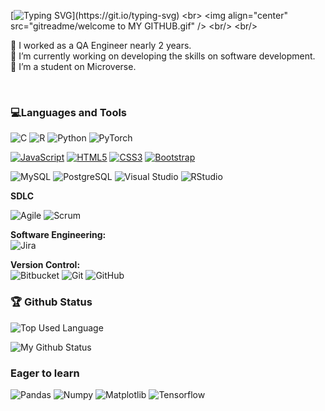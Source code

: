 
[![Typing SVG](https://readme-typing-svg.demolab.com?font=Fira+Code&size=18&duration=3500&pause=500&color=024FF7&width=435&lines=Welcome+to+my+Git+home;It+is+so+nice+to+see+you+;Let's+talk+about+software+development;I+hope+you+will+get+something+from+here;Have+a+nice+day!)](https://git.io/typing-svg)
<br>
<img align="center" src="gitreadme/welcome to MY GITHUB.gif" />
<br/>
<br/>

🌱 I worked as a QA Engineer nearly 2 years.<br />
🔭 I’m currently working on developing the skills on software development.<br />
👯 I’m a student on Microverse.<br />

<br>

### 💻Languages and Tools 


 ![C](https://img.shields.io/badge/-A8B9CC?style=flat&logo=c&logoColor=white&link=https://github.com/Quananhle) 
 ![R](https://img.shields.io/badge/-R-blue?style=flat&logo=R&logoColor=white&link=https://github.com/Quananhle/Haskell---NLP) 
 ![Python](https://img.shields.io/badge/-Python-black?style=flat&logo=python&link=https://github.com/Quananhle/Python-AWS-TradingAI) 
  ![PyTorch](https://img.shields.io/badge/-PyTorch-EE4C2C?style=flat&logo=PyTorch&logoColor=white&link=https://github.com/Quananhle/Python-AWS-TradingAI)
  <br/>

  [![JavaScript](https://img.shields.io/badge/-JavaScript-black?style=flat&logo=javascript&link=https://github.com/Quananhle/Front-End-Dev)](https://github.com/Quananhle/Front-End-Dev)
  [![HTML5](https://img.shields.io/badge/-HTML5-E34F26?style=flat&logo=html5&logoColor=white&link=https://github.com/Quananhle/Front-End-Dev)](https://github.com/Quananhle/Front-End-Dev) 
  [![CSS3](https://img.shields.io/badge/-CSS3-1572B6?style=flat&logo=css3&link=https://github.com/Quananhle/Front-End-Dev)](https://github.com/Quananhle/Front-End-Dev) 
  [![Bootstrap](https://img.shields.io/badge/-Bootstrap-purple?style=flat&logo=bootstrap&link=https://github.com/Quananhle/Front-End-Dev)](https://github.com/Quananhle/Front-End-Dev) 
  <br/>

  ![MySQL](https://img.shields.io/badge/-MySQL-lightgray?style=flat&logo=mysql&link=https://github.com/Quananhle)
  ![PostgreSQL](https://img.shields.io/badge/-PostgreSQL-blue?style=flat&logo=postgresql&link=https://github.com/Quananhle)
  ![Visual Studio](https://img.shields.io/badge/-007ACC?style=flat&logo=Visual-Studio-Code&logoColor=white&link=https://github.com/Quananhle "Visual Studio")
  ![RStudio](https://img.shields.io/badge/-75AADB?style=flat&logo=RStudio&logoColor=white&link=https://github.com/Quananhle "RStudio")

**SDLC**  

![Agile](https://img.shields.io/badge/Agile-blue?style=flat&logo=Agile&logoColor=white&link=https://github.com/Quananhle "Agile") ![Scrum](https://img.shields.io/badge/Scrum-green?style=flat&logo=Scrum&logoColor=white&link=https://github.com/Quananhle )

**Software Engineering:**  
![Jira](https://img.shields.io/badge/-Jira-0052CC?style=flat&logo=jira&logoColor=white&link=https://github.com/Quananhle)

**Version Control:**  
![Bitbucket](https://img.shields.io/badge/-Bitbucket-blue?style=flat&logo=bitbucket&link=https://github.com/Quananhle)
![Git](https://img.shields.io/badge/-Git-black?style=flat&logo=git&link=https://github.com/Quananhle)
![GitHub](https://img.shields.io/badge/-GitHub-181717?style=flat&logo=github&link=https://github.com/Quananhle)



### 🏆 Github Status
![Top Used Language](https://github-readme-stats.vercel.app/api/top-langs/?username=yashodhicy&show_icons=true&theme=tokyonight&hide_border=true)

![My Github Status](https://github-readme-stats.vercel.app/api?username=yashodhicy&show_icons=true&theme=shades-of-purple&hide_border=true) 

### Eager to learn

  
  ![Pandas](https://img.shields.io/badge/-Pandas-150458?style=flat&logo=Pandas&link=https://github.com/Quananhle/Python-AWS-TradingAI)
  ![Numpy](https://img.shields.io/badge/-Numpy-lightgray?style=flat&logo=Numpy&logoColor=white&link=https://github.com/Quananhle/Python-AWS-TradingAI)
  ![Matplotlib](https://img.shields.io/badge/-Matplotlib-black?style=flat&logo=Matplotlib&logoColor=white&link=https://github.com/Quananhle/Python-AWS-TradingAI)
  ![Tensorflow](https://img.shields.io/badge/-Tensorflow-gray?style=flat&logo=tensorflow&link=https://github.com/Quananhle/Python-AWS-TradingAI)

 
